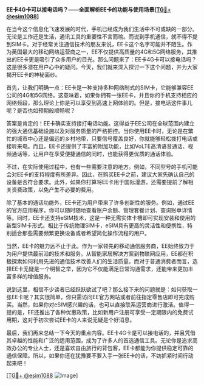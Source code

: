 **EE卡4G卡可以接电话吗？——全面解析EE卡的功能与使用场景[[TG💪+ @esim1088](https://t.me/s/esim1088)]**

在当今这个信息化飞速发展的时代，手机已经成为我们生活中不可或缺的一部分。无论是工作还是生活，通讯工具的重要性不言而喻。而说到手机通信，就不得不提到SIM卡。对于经常关注通信技术的朋友来说，EE卡这个名字可能并不陌生。作为英国最大的移动网络运营商之一，EE不仅提供高质量的4G和5G网络服务，其推出的EE卡更是吸引了众多用户的目光。那么问题来了：EE卡4G卡可以接电话吗？这是很多潜在用户心中的疑问。今天，我们就来深入探讨一下这个问题，并为大家揭开EE卡的神秘面纱。

首先，让我们明确一点：EE卡是一种支持多种网络制式的SIM卡，它能够兼容EE公司的4G和5G网络。这意味着，如果你拥有一张EE卡，并且你的手机支持相应的网络频段，那么理论上你是可以享受到高速上网体验的。但是，接电话这件事儿呢？是否也如预期般顺畅呢？

答案是肯定的！EE卡确实支持接打电话功能。这得益于EE公司在全球范围内建立的强大通信基础设施以及对服务质量的严格把控。当你使用EE卡时，无论是在繁忙的城市中心还是偏远的乡村地带，只要信号覆盖良好，你就能够轻松拨打电话或接听来电。而且，EE卡还提供了丰富的附加功能，比如VoLTE高清语音通话、视频通话等，让用户在享受便捷通信的同时，也能获得更优质的通话体验。

不过，在实际使用过程中，也有一些需要注意的地方。例如，不同型号的手机可能会对EE卡的支持程度有所差异。因此，在购买EE卡之前，建议大家先确认自己的设备是否符合要求。此外，如果你打算将EE卡用于国际漫游，还需要提前了解相关资费政策，以免产生不必要的费用。

除了基本的通话功能外，EE卡还为用户带来了许多创新性的服务。例如，通过EE的官方应用程序，你可以随时随地查看账户余额、管理套餐计划、查询账单详情等。同时，EE卡还支持eSIM技术，这是一种无需实体卡槽即可实现安装和使用的新型SIM卡形式。相比于传统物理SIM卡，eSIM具有更高的灵活性和便携性，特别适合那些需要频繁更换设备或者希望简化操作流程的用户。

当然，EE卡的魅力远不止于此。作为一家领先的移动通信服务商，EE始终致力于为用户提供最前沿的技术和服务。从智能家居解决方案到物联网应用，EE都在积极探索如何利用先进的通信技术改善人们的生活质量。而对于普通消费者而言，选择EE卡无疑是一个明智之举，因为它不仅能满足日常沟通需求，还能带来更加丰富多样的增值服务。

说到这里，相信不少读者已经跃跃欲试了吧？那么接下来的问题就是：如何获取一张EE卡呢？其实很简单，你只需访问EE官方网站或者前往指定零售店即可完成购买。当然，如果你对eSIM感兴趣的话，也可以直接联系运营商进行激活。值得一提的是，EE还推出了各种优惠政策，比如新用户注册可享受一定期限内的免费试用期，这对于初次尝试EE卡的人来说无疑是个好消息。

最后，我们再来总结一下今天的重点内容。EE卡4G卡是可以接电话的，并且凭借其卓越的性能和广泛的适用范围，成为了许多人的首选通信工具。无论你是追求高效办公的专业人士，还是喜欢自由旅行的背包客，EE卡都能为你提供稳定可靠的通信保障。所以，如果你还在犹豫要不要入手一张EE卡的话，不妨抓紧时间行动起来吧！

[[TG💪+ @esim1088](https://t.me/s/esim1088) ![Image](https://i.postimg.cc/4NQfJmqS/Snipaste-2025-05-13-00-14-12.png)]